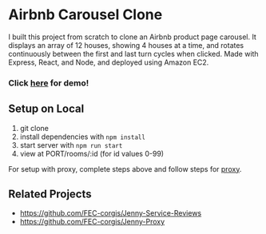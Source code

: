 # Airbnb Carousel Clone

I built this project from scratch to clone an Airbnb product page carousel. It displays an array of 12 houses, showing 4 houses at a time, and rotates continuously between the first and last turn cycles when clicked. Made with Express, React, and Node, and deployed using Amazon EC2.

### Click [here](https://drive.google.com/file/d/1mt6DU9qSAPfE5dULvrw0HqkH4PqjrBEu/view?usp=sharing) for demo!

<!-- ## Live Demo Links

  - Reviews: [link]
  - Proxy: [link] -->

## Setup on Local

1. git clone
1. install dependencies with `npm install`
1. start server with `npm run start`
1. view at PORT/rooms/:id (for id values 0-99)

For setup with proxy, complete steps above and follow steps for [proxy](https://github.com/FEC-corgis/Jenny-Proxy).

## Related Projects

  - https://github.com/FEC-corgis/Jenny-Service-Reviews
  - https://github.com/FEC-corgis/Jenny-Proxy
